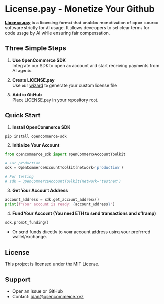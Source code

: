 # License.pay - Monetize Your Github

[**License.pay**](https://licence-pay-app.vercel.app/) is a licensing format that enables monetization of open-source software strictly for AI usage. It allows developers to set clear terms for code usage by AI while ensuring fair compensation.

## Three Simple Steps

1. **Use OpenCommerce SDK**  
   Integrate our SDK to open an account and start receiving payments from AI agents.

2. **Create LICENSE.pay**  
   Use our [wizard](https://licence-pay-app.vercel.app/) to generate your custom license file.

3. **Add to GitHub**  
   Place LICENSE.pay in your repository root.

## Quick Start

1. **Install OpenCommerce SDK**
```bash
pip install opencommerce-sdk
```

2. **Initialize Your Account**
```python
from opencommerce_sdk import OpenCommerceAccountToolkit

# For production
sdk = OpenCommerceAccountToolkit(network='production')

# For testing
# sdk = OpenCommerceAccountToolkit(network='testnet')
```

3. **Get Your Account Address**
```python
account_address = sdk.get_account_address()
print(f"Your account is ready: {account_address}")
```

4. **Fund Your Account (You need ETH to send transactions and offramp)**

```python
sdk.prompt_funding()
```
- Or send funds directly to your account address using your preferred wallet/exchange.


## License

This project is licensed under the MIT License.

## Support

- Open an issue on GitHub
- Contact: idan@opencommerce.xyz
